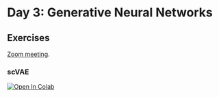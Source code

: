 # Day 3: Generative Neural Networks

## Exercises

[Zoom meeting](https://ucph-ku.zoom.us/j/62450142097?pwd=bllFcVJ4bmVTNEdIZjRyalJjcDFNdz09).

### scVAE

[![Open In Colab](https://colab.research.google.com/assets/colab-badge.svg)](https://colab.research.google.com/github/Center-for-Health-Data-Science/IntroToML/blob/HEAD/Day3/scVAE.ipynb)
